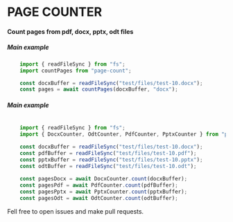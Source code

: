 # PAGE COUNTER
#### Count pages from pdf, docx, pptx, odt files

##### Main example

```ts
    import { readFileSync } from "fs";
    import countPages from "page-count";

    const docxBuffer = readFileSync("test/files/test-10.docx");
    const pages = await countPages(docxBuffer, "docx");
```

##### Main example

```ts

    import { readFileSync } from "fs";
    import { DocxCounter, OdtCounter, PdfCounter, PptxCounter } from "page-count";

    const docxBuffer = readFileSync("test/files/test-10.docx");
    const pdfBuffer = readFileSync("test/files/test-10.pdf");
    const pptxBuffer = readFileSync("test/files/test-10.pptx");
    const odtBuffer = readFileSync("test/files/test-10.odt");
    
    const pagesDocx = await DocxCounter.count(docxBuffer);
    const pagesPdf = await PdfCounter.count(pdfBuffer);
    const pagesPptx = await PptxCounter.count(pptxBuffer);
    const pagesOdt = await OdtCounter.count(odtBuffer);

```

Fell free to open issues and make pull requests.